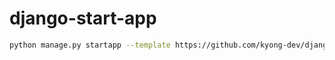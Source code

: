 # django-start-app

```bash
python manage.py startapp --template https://github.com/kyong-dev/django-start-app/releases/download/Django/app_template.zip test
```
